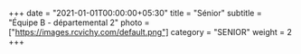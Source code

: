 +++
date = "2021-01-01T00:00:00+05:30"
title = "Sénior"
subtitle = "Équipe B - départemental 2"
photo = ["https://images.rcvichy.com/default.png"]
category = "SENIOR"
weight = 2
+++ 

